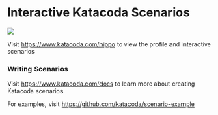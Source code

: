 # Interactive Katacoda Scenarios

[![](http://shields.katacoda.com/katacoda/hippo/count.svg)](https://www.katacoda.com/hippo "Get your profile on Katacoda.com")

Visit https://www.katacoda.com/hippo to view the profile and interactive scenarios

### Writing Scenarios
Visit https://www.katacoda.com/docs to learn more about creating Katacoda scenarios

For examples, visit https://github.com/katacoda/scenario-example
